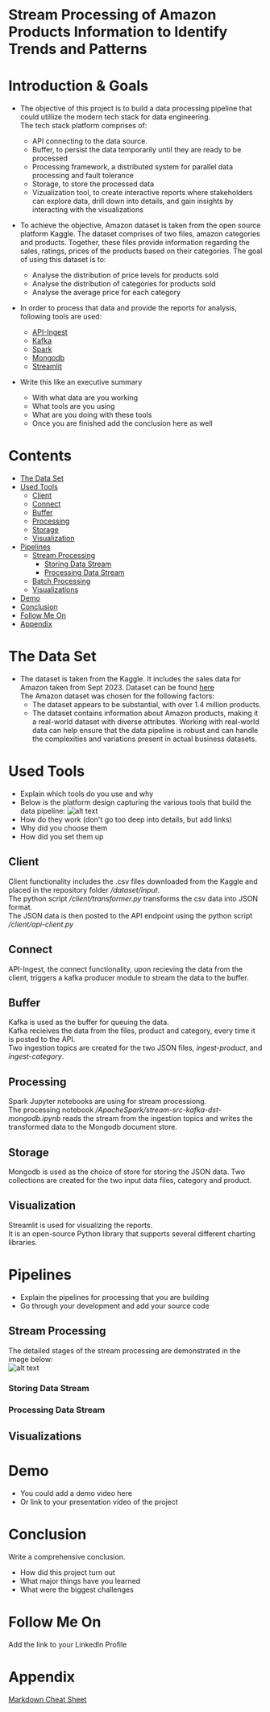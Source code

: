 
# Stream Processing of Amazon Products Information to Identify Trends and Patterns 

# Introduction & Goals
- The objective of this project is to build a data processing pipeline that could utillize the modern tech stack for data engineering.  
  The tech stack platform comprises of:
    * API connecting to the data source.
    * Buffer, to persist the data temporarily until they are ready to be processed
    * Processing framework, a distributed system for parallel data processing and fault tolerance
    * Storage, to store the processed data
    * Vizualization tool, to create interactive reports where stakeholders can explore data, drill down into details, and gain insights by interacting with the visualizations
  

- To achieve the objective, Amazon dataset is taken from the open source platform Kaggle. The dataset comprises of two files, amazon categories and products.
  Together, these files provide information regarding the sales, ratings, prices of the products based on their categories.
  The goal of using this dataset is to:
    * Analyse the distribution of price levels for products sold
    * Analyse the distribution of categories for products sold
    * Analyse the average price for each category

 - In order to process that data and provide the reports for analysis, following tools are used:
   * [API-Ingest](#connect)
   * [Kafka](#buffer)
   * [Spark](#processing)
   * [Mongodb](#storage)
   * [Streamlit](#visualization) 
  
- Write this like an executive summary
  - With what data are you working
  - What tools are you using
  - What are you doing with these tools
  - Once you are finished add the conclusion here as well

# Contents

- [The Data Set](#the-data-set)
- [Used Tools](#used-tools)
  - [Client](#client)
  - [Connect](#connect)
  - [Buffer](#buffer)
  - [Processing](#processing)
  - [Storage](#storage)
  - [Visualization](#visualization)
- [Pipelines](#pipelines)
  - [Stream Processing](#stream-processing)
    - [Storing Data Stream](#storing-data-stream)
    - [Processing Data Stream](#processing-data-stream)
  - [Batch Processing](#batch-processing)
  - [Visualizations](#visualizations)
- [Demo](#demo)
- [Conclusion](#conclusion)
- [Follow Me On](#follow-me-on)
- [Appendix](#appendix)


# The Data Set
- The dataset is taken from the Kaggle. It includes the sales data for Amazon taken from Sept 2023.
   Dataset can be found [here](https://www.kaggle.com/datasets/asaniczka/amazon-products-dataset-2023-1-4m-products/data?select=amazon_products.csv)  
    The Amazon dataset was chosen for the following factors:
    * The dataset appears to be substantial, with over 1.4 million products.
    * The dataset contains information about Amazon products, making it a real-world dataset with diverse attributes.
       Working with real-world data can help ensure that the data pipeline is robust and can handle the complexities and variations present in actual business datasets. 

# Used Tools
- Explain which tools do you use and why
- Below is the platform design capturing the various tools that build the data pipeline:
 ![alt text](https://github.com/FaisalQ07/amazon_products_streaming/blob/main/images/platform_design.png)
- How do they work (don't go too deep into details, but add links)
- Why did you choose them
- How did you set them up

## Client  
Client functionality includes the .csv files downloaded from the Kaggle and placed in the repository folder */dataset/input*.    
The python script */client/transformer.py* transforms the csv data into JSON format.  
The JSON data is then posted to the API endpoint using the python script */client/api-client.py*

## Connect 
API-Ingest, the connect functionality, upon recieving the data from the client, triggers a kafka producer module to stream the data to the buffer.

## Buffer  
Kafka is used as the buffer for queuing the data.  
Kafka recieives the data from the files, product and category, every time it is posted to the API.  
Two ingestion topics are created for the two JSON files, *ingest-product*, and *ingest-category*.

## Processing    
Spark Jupyter notebooks are using for stream processiong.  
The processing notebook */ApacheSpark/stream-src-kafka-dst-mongodb.ipynb* reads the stream from the ingestion topics and writes the transformed data to the Mongodb document store.  

## Storage  
Mongodb is used as the choice of store for storing the JSON data. Two collections are created for the two input data files, category and product.

## Visualization  
Streamlit is used for visualizing the reports.  
It is an open-source Python library that supports several different charting libraries. 

# Pipelines
- Explain the pipelines for processing that you are building
- Go through your development and add your source code

## Stream Processing  
The detailed stages of the stream processing are demonstrated in the image below:  
![alt text](https://github.com/FaisalQ07/amazon_products_streaming/blob/main/images/platform_design%20-%20Stream%20Process.png)

### Storing Data Stream
### Processing Data Stream
## Visualizations

# Demo
- You could add a demo video here
- Or link to your presentation video of the project

# Conclusion
Write a comprehensive conclusion.
- How did this project turn out
- What major things have you learned
- What were the biggest challenges

# Follow Me On
Add the link to your LinkedIn Profile

# Appendix

[Markdown Cheat Sheet](https://github.com/adam-p/markdown-here/wiki/Markdown-Cheatsheet)
